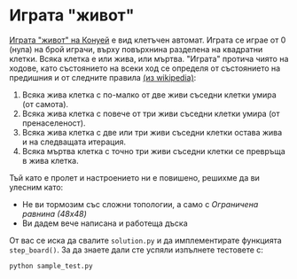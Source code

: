 # Играта "живот"

[Играта "живот" на Конуей](http://en.wikipedia.org/wiki/Conway's_Game_of_Life) е вид клетъчен автомат. Играта се играе от 0 (нула) на брой играчи, върху повърхнина разделена на квадратни клетки. 
Всяка клетка е или жива, или мъртва. "Играта" протича чиято на ходове, като състоянието на всеки ход се определя от състоянието на предишния и от следните правила [(из wikipedia)](http://en.wikipedia.org/wiki/Conway's_Game_of_Life#Rules):

1. Всяка жива клетка с по-малко от две живи съседни клетки умира (от самота).
2. Всяка жива клетка с повече от три живи съседни клетки умира (от пренаселеност).
3. Всяка жива клетка с две или три живи съседни клетки остава жива и на следващата итерация.
4. Всяка мъртва клетка с точно три живи съседни клетки се превръща в жива клетка.

Тъй като е пролет и настроението ни е повишено, решихме да ви улесним като:
* Не ви тормозим със сложни топологии, а само с _Ограничена равнина (48x48)_
* Ви дадем вече написана и работеща дъска

От вас се иска да свалите `solution.py` и да имплементирате функцията `step_board()`.
За да знаете дали сте успяли изпълнете тестовете с:

    python sample_test.py


